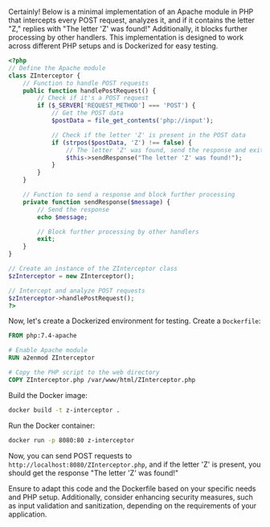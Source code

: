 Certainly! Below is a minimal implementation of an Apache module in PHP that intercepts every POST request, analyzes it, and if it contains the letter "Z," replies with "The letter 'Z' was found!" Additionally, it blocks further processing by other handlers. This implementation is designed to work across different PHP setups and is Dockerized for easy testing.

```php
<?php
// Define the Apache module
class ZInterceptor {
    // Function to handle POST requests
    public function handlePostRequest() {
        // Check if it's a POST request
        if ($_SERVER['REQUEST_METHOD'] === 'POST') {
            // Get the POST data
            $postData = file_get_contents('php://input');

            // Check if the letter 'Z' is present in the POST data
            if (strpos($postData, 'Z') !== false) {
                // The letter 'Z' was found, send the response and exit
                $this->sendResponse("The letter 'Z' was found!");
            }
        }
    }

    // Function to send a response and block further processing
    private function sendResponse($message) {
        // Send the response
        echo $message;

        // Block further processing by other handlers
        exit;
    }
}

// Create an instance of the ZInterceptor class
$zInterceptor = new ZInterceptor();

// Intercept and analyze POST requests
$zInterceptor->handlePostRequest();
?>
```

Now, let's create a Dockerized environment for testing. Create a `Dockerfile`:

```Dockerfile
FROM php:7.4-apache

# Enable Apache module
RUN a2enmod ZInterceptor

# Copy the PHP script to the web directory
COPY ZInterceptor.php /var/www/html/ZInterceptor.php
```

Build the Docker image:

```bash
docker build -t z-interceptor .
```

Run the Docker container:

```bash
docker run -p 8080:80 z-interceptor
```

Now, you can send POST requests to `http://localhost:8080/ZInterceptor.php`, and if the letter 'Z' is present, you should get the response "The letter 'Z' was found!"

Ensure to adapt this code and the Dockerfile based on your specific needs and PHP setup. Additionally, consider enhancing security measures, such as input validation and sanitization, depending on the requirements of your application.
